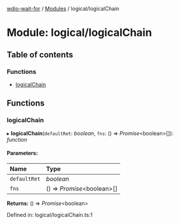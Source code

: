 [wdio-wait-for](../README.md) / [Modules](../modules.md) / logical/logicalChain

# Module: logical/logicalChain

## Table of contents

### Functions

- [logicalChain](logical_logicalchain.md#logicalchain)

## Functions

### logicalChain

▸ **logicalChain**(`defaultRet`: *boolean*, `fns`: () => *Promise*<boolean\>[]): *function*

#### Parameters:

| Name | Type |
| :------ | :------ |
| `defaultRet` | *boolean* |
| `fns` | () => *Promise*<boolean\>[] |

**Returns:** () => *Promise*<boolean\>

Defined in: logical/logicalChain.ts:1
